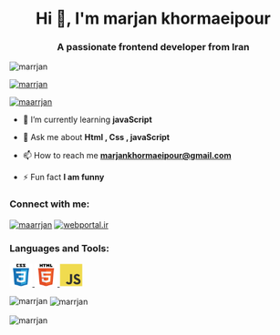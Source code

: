 <h1 align="center">Hi 👋, I'm marjan khormaeipour</h1>
<h3 align="center">A passionate frontend developer from Iran</h3>

<p align="left"> <img src="https://komarev.com/ghpvc/?username=marrjan&label=Profile%20views&color=0e75b6&style=flat" alt="marrjan" /> </p>

<p align="left"> <a href="https://github.com/ryo-ma/github-profile-trophy"><img src="https://github-profile-trophy.vercel.app/?username=marrjan" alt="marrjan" /></a> </p>

<p align="left"> <a href="https://twitter.com/maarrjan" target="blank"><img src="https://img.shields.io/twitter/follow/maarrjan?logo=twitter&style=for-the-badge" alt="maarrjan" /></a> </p>

- 🌱 I’m currently learning **javaScript**

- 💬 Ask me about **Html , Css , javaScript**

- 📫 How to reach me **marjankhormaeipour@gmail.com**

- ⚡ Fun fact **I am funny**

<h3 align="left">Connect with me:</h3>
<p align="left">
<a href="https://twitter.com/maarrjan" target="blank"><img align="center" src="https://raw.githubusercontent.com/rahuldkjain/github-profile-readme-generator/master/src/images/icons/Social/twitter.svg" alt="maarrjan" height="30" width="40" /></a>
<a href="https://instagram.com/webportal.ir" target="blank"><img align="center" src="https://raw.githubusercontent.com/rahuldkjain/github-profile-readme-generator/master/src/images/icons/Social/instagram.svg" alt="webportal.ir" height="30" width="40" /></a>
</p>

<h3 align="left">Languages and Tools:</h3>
<p align="left"> <a href="https://www.w3schools.com/css/" target="_blank" rel="noreferrer"> <img src="https://raw.githubusercontent.com/devicons/devicon/master/icons/css3/css3-original-wordmark.svg" alt="css3" width="40" height="40"/> </a> <a href="https://www.w3.org/html/" target="_blank" rel="noreferrer"> <img src="https://raw.githubusercontent.com/devicons/devicon/master/icons/html5/html5-original-wordmark.svg" alt="html5" width="40" height="40"/> </a> <a href="https://developer.mozilla.org/en-US/docs/Web/JavaScript" target="_blank" rel="noreferrer"> <img src="https://raw.githubusercontent.com/devicons/devicon/master/icons/javascript/javascript-original.svg" alt="javascript" width="40" height="40"/> </a> </p>

<p><img align="left" src="https://github-readme-stats.vercel.app/api/top-langs?username=marrjan&show_icons=true&locale=en&layout=compact" alt="marrjan" /></p>

<p>&nbsp;<img align="center" src="https://github-readme-stats.vercel.app/api?username=marrjan&show_icons=true&locale=en" alt="marrjan" /></p>

<p><img align="center" src="https://github-readme-streak-stats.herokuapp.com/?user=marrjan&" alt="marrjan" /></p>

